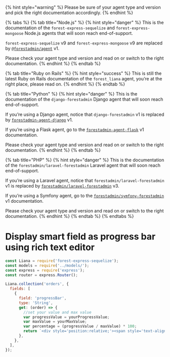 {% hint style="warning" %}
Please be sure of your agent type and version and pick the right documentation accordingly.
{% endhint %}

{% tabs %}
{% tab title="Node.js" %}
{% hint style="danger" %}
This is the documentation of the `forest-express-sequelize` and `forest-express-mongoose` Node.js agents that will soon reach end-of-support.

`forest-express-sequelize` v9 and `forest-express-mongoose` v9 are replaced by [`@forestadmin/agent`](https://docs.forestadmin.com/developer-guide-agents-nodejs/) v1.

Please check your agent type and version and read on or switch to the right documentation.
{% endhint %}
{% endtab %}

{% tab title="Ruby on Rails" %}
{% hint style="success" %}
This is still the latest Ruby on Rails documentation of the `forest_liana` agent, you’re at the right place, please read on.
{% endhint %}
{% endtab %}

{% tab title="Python" %}
{% hint style="danger" %}
This is the documentation of the `django-forestadmin` Django agent that will soon reach end-of-support.

If you’re using a Django agent, notice that `django-forestadmin` v1 is replaced by [`forestadmin-agent-django`](https://docs.forestadmin.com/developer-guide-agents-python) v1.

If you’re using a Flask agent, go to the [`forestadmin-agent-flask`](https://docs.forestadmin.com/developer-guide-agents-python) v1 documentation.

Please check your agent type and version and read on or switch to the right documentation.
{% endhint %}
{% endtab %}

{% tab title="PHP" %}
{% hint style="danger" %}
This is the documentation of the `forestadmin/laravel-forestadmin` Laravel agent that will soon reach end-of-support.

If you’re using a Laravel agent, notice that `forestadmin/laravel-forestadmin` v1 is replaced by [`forestadmin/laravel-forestadmin`](https://docs.forestadmin.com/developer-guide-agents-php) v3.

If you’re using a Symfony agent, go to the [`forestadmin/symfony-forestadmin`](https://docs.forestadmin.com/developer-guide-agents-php) v1 documentation.

Please check your agent type and version and read on or switch to the right documentation.
{% endhint %}
{% endtab %}
{% endtabs %}

# Display smart field as progress bar using rich text editor

```javascript
const Liana = require('forest-express-sequelize');
const models = require('../models/');
const express = require('express');
const router = express.Router();

Liana.collection('orders', {
  fields: [
    {
      field: 'progressBar',
      type: 'String',
      get: (order) => {
        //set your value and max value
        var progressValue = yourProgressValue;
        var maxValue = yourMaxValue;
        var percentage = (progressValue / maxValue) * 100;
        return `<div style='position:relative;'><span style='text-align:left; width:100%;'>0</span><span style='text-align:right; width:100%; position:absolute;'>${maxValue}</span><meter min='0' low='40' high='80' max='${maxValue}' value='${progressValue}' style='width:100%'></meter><br><span style='width:10%; position:absolute; left:calc(${percentage}% - 5%); text-align:center;'>${progressValue}</span></div>`;
      },
    },
  ],
});
```
